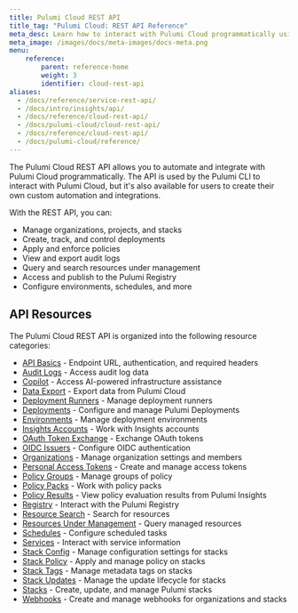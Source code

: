 ```yaml
---
title: Pulumi Cloud REST API
title_tag: "Pulumi Cloud: REST API Reference"
meta_desc: Learn how to interact with Pulumi Cloud programmatically using the REST API for automation and integration.
meta_image: /images/docs/meta-images/docs-meta.png
menu:
    reference:
        parent: reference-home
        weight: 3
        identifier: cloud-rest-api
aliases:
  - /docs/reference/service-rest-api/
  - /docs/intro/insights/api/
  - /docs/reference/cloud-rest-api/
  - /docs/pulumi-cloud/cloud-rest-api/
  - /docs/reference/cloud-rest-api/
  - /docs/pulumi-cloud/reference/
---
```


The Pulumi Cloud REST API allows you to automate and integrate with Pulumi Cloud programmatically. The API is used by the Pulumi CLI to interact with Pulumi Cloud, but it's also available for users to create their own custom automation and integrations.

With the REST API, you can:

- Manage organizations, projects, and stacks
- Create, track, and control deployments
- Apply and enforce policies
- View and export audit logs
- Query and search resources under management
- Access and publish to the Pulumi Registry
- Configure environments, schedules, and more

## API Resources

The Pulumi Cloud REST API is organized into the following resource categories:

- [API Basics](/docs/reference/cloud-rest-api/api-basics/) - Endpoint URL, authentication, and required headers
- [Audit Logs](/docs/reference/cloud-rest-api/audit-logs/) - Access audit log data
- [Copilot](/docs/reference/cloud-rest-api/copilot/) - Access AI-powered infrastructure assistance
- [Data Export](/docs/reference/cloud-rest-api/data-export/) - Export data from Pulumi Cloud
- [Deployment Runners](/docs/reference/cloud-rest-api/deployment-runners/) - Manage deployment runners
- [Deployments](/docs/reference/cloud-rest-api/deployments/) - Configure and manage Pulumi Deployments
- [Environments](/docs/reference/cloud-rest-api/environments/) - Manage deployment environments
- [Insights Accounts](/docs/reference/cloud-rest-api/insight-accounts/) - Work with Insights accounts
- [OAuth Token Exchange](/docs/reference/cloud-rest-api/oauth-token-exchange/) - Exchange OAuth tokens
- [OIDC Issuers](/docs/reference/cloud-rest-api/oidc-issuers/) - Configure OIDC authentication
- [Organizations](/docs/reference/cloud-rest-api/organizations/) - Manage organization settings and members
- [Personal Access Tokens](/docs/reference/cloud-rest-api/personal-access-tokens/) - Create and manage access tokens
- [Policy Groups](/docs/reference/cloud-rest-api/policy-groups/) - Manage groups of policy
- [Policy Packs](/docs/reference/cloud-rest-api/policy-packs/) - Work with policy packs
- [Policy Results](/docs/reference/cloud-rest-api/policy-results/) - View policy evaluation results from Pulumi Insights
- [Registry](/docs/reference/cloud-rest-api/registry/) - Interact with the Pulumi Registry
- [Resource Search](/docs/reference/cloud-rest-api/resource-search/) - Search for resources
- [Resources Under Management](/docs/reference/cloud-rest-api/resources-under-management/) - Query managed resources
- [Schedules](/docs/reference/cloud-rest-api/schedules/) - Configure scheduled tasks
- [Services](/docs/reference/cloud-rest-api/services/) - Interact with service information
- [Stack Config](/docs/reference/cloud-rest-api/stack-config/) - Manage configuration settings for stacks
- [Stack Policy](/docs/reference/cloud-rest-api/stack-policy/) - Apply and manage policy on stacks
- [Stack Tags](/docs/reference/cloud-rest-api/stack-tags/) - Manage metadata tags on stacks
- [Stack Updates](/docs/reference/cloud-rest-api/stack-updates/) - Manage the update lifecycle for stacks
- [Stacks](/docs/reference/cloud-rest-api/stacks/) - Create, update, and manage Pulumi stacks
- [Webhooks](/docs/reference/cloud-rest-api/webhooks/) - Create and manage webhooks for organizations and stacks
